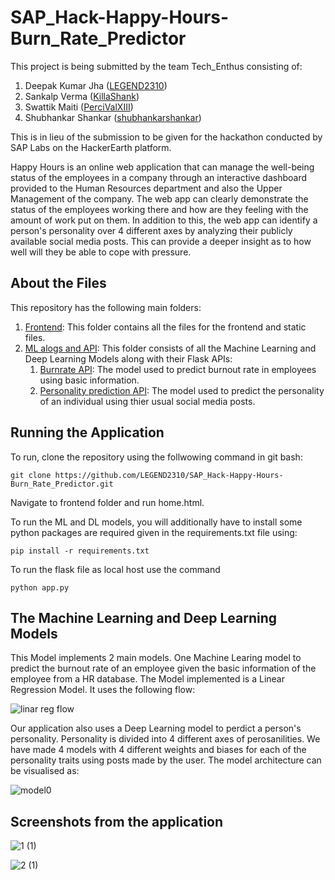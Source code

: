 # SAP_Hack-Happy-Hours-Burn_Rate_Predictor

This project is being submitted by the team Tech_Enthus consisting of:
1) Deepak Kumar Jha ([LEGEND2310](https://github.com/LEGEND2310))
2) Sankalp Verma ([KillaShank](https://github.com/KillaShank))
3) Swattik Maiti ([PerciValXIII](https://github.com/PerciValXIII))
4) Shubhankar Shankar ([shubhankarshankar](https://github.com/shubhankarshankar))

This is in lieu of the submission to be given for the hackathon conducted by SAP Labs on the HackerEarth platform.

Happy Hours is an online web application that can manage the well-being status of the employees in a company through an interactive dashboard provided to the Human Resources department and also the Upper Management of the company.
The web app can clearly demonstrate the status of the employees working there and how are they feeling with the amount of work put on them.
In addition to this, the web app can identify a person's personality over 4 different axes by analyzing their publicly available social media posts.
This can provide a deeper insight as to how well will they be able to cope with pressure.

## About the Files

This repository has the following main folders:

1) [Frontend](https://github.com/LEGEND2310/SAP_Hack-Happy-Hours-Burn_Rate_Predictor/tree/main/Frontend):
   This folder contains all the files for the frontend and static files.
2) [ML alogs and API](https://github.com/LEGEND2310/SAP_Hack-Happy-Hours-Burn_Rate_Predictor/tree/main/ML%20alogs%20and%20API):
    This folder consists of all the Machine Learning and Deep Learning Models along with their Flask APIs:
    1) [Burnrate API](https://github.com/LEGEND2310/SAP_Hack-Happy-Hours-Burn_Rate_Predictor/tree/main/ML%20alogs%20and%20API/Burnrate%20API):
      The model used to predict burnout rate in employees using basic information.
    2) [Personality prediction API](https://github.com/LEGEND2310/SAP_Hack-Happy-Hours-Burn_Rate_Predictor/tree/main/ML%20alogs%20and%20API/Personality%20prediction%20API):
      The model used to predict the personality of an individual using thier usual social media posts.


## Running the Application

To run, clone the repository using the follwowing command in git bash:

```
git clone https://github.com/LEGEND2310/SAP_Hack-Happy-Hours-Burn_Rate_Predictor.git
```

Navigate to frontend folder and run home.html.

To run the ML and DL models, you will additionally have to install some python packages are required given in the requirements.txt file using:

```
pip install -r requirements.txt
```

To run the flask file as local host use the command
```
python app.py
```

## The Machine Learning and Deep Learning Models

This Model implements 2 main models. One Machine Learing model to predict the burnout rate of an employee given the basic information of the employee from a HR database.
The Model implemented is a Linear Regression Model. It uses the following flow:

![linar reg flow](https://user-images.githubusercontent.com/47575172/115266986-50376880-a156-11eb-9474-f849e89dd1e4.png)

Our application also uses a Deep Learning model to perdict a person's personality.
Personality is divided into 4 different axes of perosanilities.
We have made 4 models with 4 different weights and biases for each of the personality traits using posts made by the user.
The model architecture can be visualised as:

![model0](https://user-images.githubusercontent.com/47575172/115267890-524df700-a157-11eb-955e-42ab985bf5e1.png)

## Screenshots from the application


![1 (1)](https://user-images.githubusercontent.com/47575172/115268757-3c8d0180-a158-11eb-9aeb-034c1a9309bf.PNG)

![2 (1)](https://user-images.githubusercontent.com/47575172/115268838-50386800-a158-11eb-9bff-5a788e0e01b3.PNG)